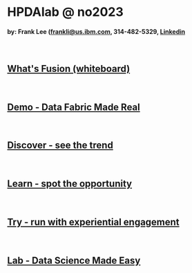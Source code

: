 # HPDAlab @ no2023


#### by: Frank Lee (frankli@us.ibm.com, 314-482-5329, [Linkedin](https://linkedin.com/in/drfranknlee/)

<BR>

## [What's Fusion (whiteboard)](f00-fusion.md)

<BR>

## [Demo - Data Fabric Made Real](demo/udf-cancer-imaging.md)

<BR>

## [Discover - see the trend](f01-discover.md)

<BR>
  
## [Learn - spot the opportunity](f02-learn.md)

<BR>

## [Try - run with experiential engagement](f03-try.md)

<BR>

## [Lab - Data Science Made Easy](lab/hpdalab-license-plate.md)
